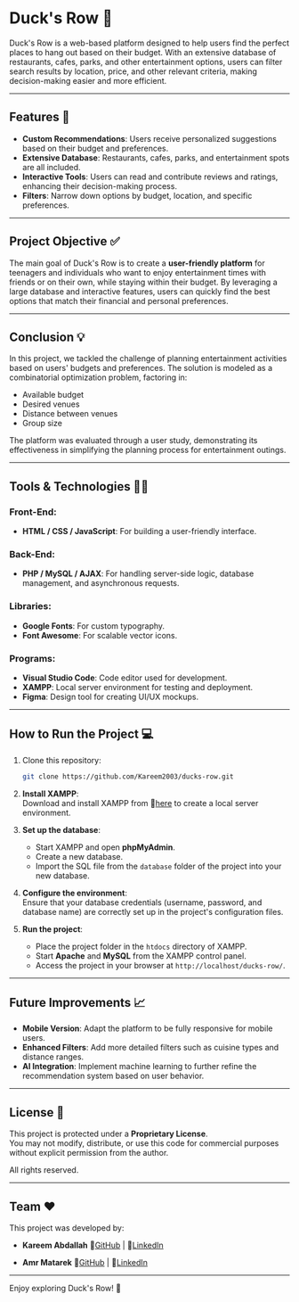 # Duck's Row 🦆

Duck's Row is a web-based platform designed to help users find the perfect places to hang out based on their budget. With an extensive database of restaurants, cafes, parks, and other entertainment options, users can filter search results by location, price, and other relevant criteria, making decision-making easier and more efficient.

---

## Features 📝

- **Custom Recommendations**: Users receive personalized suggestions based on their budget and preferences.
- **Extensive Database**: Restaurants, cafes, parks, and entertainment spots are all included.
- **Interactive Tools**: Users can read and contribute reviews and ratings, enhancing their decision-making process.
- **Filters**: Narrow down options by budget, location, and specific preferences.

---

## Project Objective ✅

The main goal of Duck's Row is to create a **user-friendly platform** for teenagers and individuals who want to enjoy entertainment times with friends or on their own, while staying within their budget. By leveraging a large database and interactive features, users can quickly find the best options that match their financial and personal preferences.

---

## Conclusion 💡

In this project, we tackled the challenge of planning entertainment activities based on users' budgets and preferences. The solution is modeled as a combinatorial optimization problem, factoring in:
- Available budget
- Desired venues
- Distance between venues
- Group size

The platform was evaluated through a user study, demonstrating its effectiveness in simplifying the planning process for entertainment outings.

---

## Tools & Technologies 🧑‍💻

### Front-End:
- **HTML / CSS / JavaScript**: For building a user-friendly interface.
  
### Back-End:
- **PHP / MySQL / AJAX**: For handling server-side logic, database management, and asynchronous requests.
  
### Libraries:
- **Google Fonts**: For custom typography.
- **Font Awesome**: For scalable vector icons.

### Programs:
- **Visual Studio Code**: Code editor used for development.
- **XAMPP**: Local server environment for testing and deployment.
- **Figma**: Design tool for creating UI/UX mockups.

---

## How to Run the Project 💻

1. Clone this repository:  
   ```bash
   git clone https://github.com/Kareem2003/ducks-row.git
2. **Install XAMPP**:  
   Download and install XAMPP from 🔗[here](https://www.apachefriends.org/index.html) to create a local server environment.

3. **Set up the database**:  
   - Start XAMPP and open **phpMyAdmin**.
   - Create a new database.
   - Import the SQL file from the `database` folder of the project into your new database.

4. **Configure the environment**:  
   Ensure that your database credentials (username, password, and database name) are correctly set up in the project's configuration files.

5. **Run the project**:  
   - Place the project folder in the `htdocs` directory of XAMPP.
   - Start **Apache** and **MySQL** from the XAMPP control panel.
   - Access the project in your browser at `http://localhost/ducks-row/`.
  
---

## Future Improvements 📈

- **Mobile Version**: Adapt the platform to be fully responsive for mobile users.
- **Enhanced Filters**: Add more detailed filters such as cuisine types and distance ranges.
- **AI Integration**: Implement machine learning to further refine the recommendation system based on user behavior.

---

## License 🪪

This project is protected under a **Proprietary License**.  
You may not modify, distribute, or use this code for commercial purposes without explicit permission from the author.

All rights reserved.

---

## Team ❤️

This project was developed by:

- **Kareem Abdallah**
  🔗[GitHub](https://github.com/Kareem2003) | 🔗[LinkedIn](https://www.linkedin.com/in/kareem2003/)
  
- **Amr Matarek**
  🔗[GitHub](https://github.com/Amr11matarek) | 🔗[LinkedIn](https://www.linkedin.com/in/amr-matarek-72839b244)
  
---

Enjoy exploring Duck's Row! 🐣
